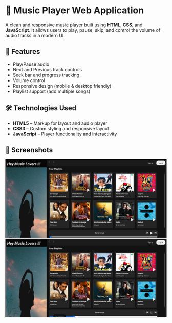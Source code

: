 # 🎵 Music Player Web Application

A clean and responsive music player built using **HTML**, **CSS**, and **JavaScript**. It allows users to play, pause, skip, and control the volume of audio tracks in a modern UI.

## 🚀 Features

- Play/Pause audio
- Next and Previous track controls
- Seek bar and progress tracking
- Volume control
- Responsive design (mobile & desktop friendly)
- Playlist support (add multiple songs)

## 🛠️ Technologies Used

- **HTML5** – Markup for layout and audio player
- **CSS3** – Custom styling and responsive layout
- **JavaScript** – Player functionality and interactivity

## 📸 Screenshots

![Music Player](Output/Screenshot1.png)
![Now Playing](Output/screenshot2.png)